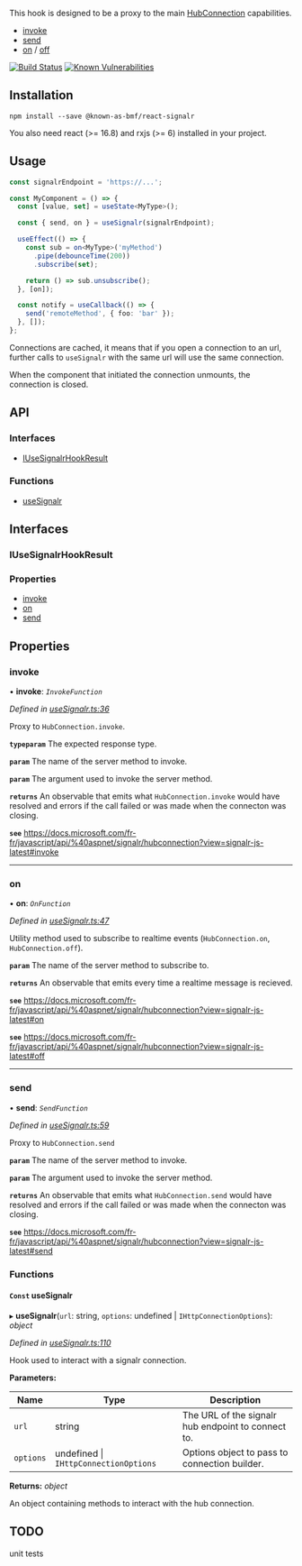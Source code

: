 This hook is designed to be a proxy to the main [HubConnection](https://docs.microsoft.com/fr-fr/javascript/api/@aspnet/signalr/hubconnection?view=signalr-js-latest) capabilities.

- [invoke](https://docs.microsoft.com/fr-fr/javascript/api/@aspnet/signalr/hubconnection?view=signalr-js-latest#invoke)
- [send](https://docs.microsoft.com/fr-fr/javascript/api/@aspnet/signalr/hubconnection?view=signalr-js-latest#send)
- [on](https://docs.microsoft.com/fr-fr/javascript/api/@aspnet/signalr/hubconnection?view=signalr-js-latest#on) / [off](https://docs.microsoft.com/fr-fr/javascript/api/@aspnet/signalr/hubconnection?view=signalr-js-latest#off)

[![Build Status](https://travis-ci.org/known-as-bmf/react-signalr.svg?branch=master)](https://travis-ci.org/known-as-bmf/react-signalr)
[![Known Vulnerabilities](https://snyk.io//test/github/known-as-bmf/react-signalr/badge.svg?targetFile=package.json)](https://snyk.io//test/github/known-as-bmf/react-signalr?targetFile=package.json)

## Installation

`npm install --save @known-as-bmf/react-signalr`

You also need react (>= 16.8) and rxjs (>= 6) installed in your project.

## Usage

```ts
const signalrEndpoint = 'https://...';

const MyComponent = () => {
  const [value, set] = useState<MyType>();

  const { send, on } = useSignalr(signalrEndpoint);

  useEffect(() => {
    const sub = on<MyType>('myMethod')
      .pipe(debounceTime(200))
      .subscribe(set);

    return () => sub.unsubscribe();
  }, [on]);

  const notify = useCallback(() => {
    send('remoteMethod', { foo: 'bar' });
  }, []);
};
```

Connections are cached, it means that if you open a connection to an url, further calls to `useSignalr` with the same url will use the same connection.

When the component that initiated the connection unmounts, the connection is closed.

## API

### Interfaces

- [IUseSignalrHookResult](#iusesignalrhookresult)

### Functions

- [useSignalr](#iusesignalrhookresult)

## Interfaces

### <a name="iusesignalrhookresult"></a> IUseSignalrHookResult

### Properties

- [invoke](#iusesignalrhookresult_invoke)
- [on](#iusesignalrhookresult_on)
- [send](#iusesignalrhookresult_send)

## Properties

### <a name="iusesignalrhookresult_invoke"></a> invoke

• **invoke**: _`InvokeFunction`_

_Defined in [useSignalr.ts:36](https://github.com/known-as-bmf/react-signalr/blob/98d6b70/src/useSignalr.ts#L36)_

Proxy to `HubConnection.invoke`.

**`typeparam`** The expected response type.

**`param`** The name of the server method to invoke.

**`param`** The argument used to invoke the server method.

**`returns`** An observable that emits what `HubConnection.invoke` would have resolved
and errors if the call failed or was made when the connecton was closing.

**`see`** https://docs.microsoft.com/fr-fr/javascript/api/%40aspnet/signalr/hubconnection?view=signalr-js-latest#invoke

---

### <a name="iusesignalrhookresult_on"></a> on

• **on**: _`OnFunction`_

_Defined in [useSignalr.ts:47](https://github.com/known-as-bmf/react-signalr/blob/98d6b70/src/useSignalr.ts#L47)_

Utility method used to subscribe to realtime events (`HubConnection.on`, `HubConnection.off`).

**`param`** The name of the server method to subscribe to.

**`returns`** An observable that emits every time a realtime message is recieved.

**`see`** https://docs.microsoft.com/fr-fr/javascript/api/%40aspnet/signalr/hubconnection?view=signalr-js-latest#on

**`see`** https://docs.microsoft.com/fr-fr/javascript/api/%40aspnet/signalr/hubconnection?view=signalr-js-latest#off

---

### <a name="iusesignalrhookresult_send"></a> send

• **send**: _`SendFunction`_

_Defined in [useSignalr.ts:59](https://github.com/known-as-bmf/react-signalr/blob/98d6b70/src/useSignalr.ts#L59)_

Proxy to `HubConnection.send`

**`param`** The name of the server method to invoke.

**`param`** The argument used to invoke the server method.

**`returns`** An observable that emits what `HubConnection.send` would have resolved
and errors if the call failed or was made when the connecton was closing.

**`see`** https://docs.microsoft.com/fr-fr/javascript/api/%40aspnet/signalr/hubconnection?view=signalr-js-latest#send

### Functions

#### <a name="const-usesignalr"></a> `Const` useSignalr

▸ **useSignalr**(`url`: string, `options`: undefined | `IHttpConnectionOptions`): _object_

_Defined in [useSignalr.ts:110](https://github.com/known-as-bmf/react-signalr/blob/98d6b70/src/useSignalr.ts#L110)_

Hook used to interact with a signalr connection.

**Parameters:**

| Name      | Type                                  | Description                                        |
| --------- | ------------------------------------- | -------------------------------------------------- |
| `url`     | string                                | The URL of the signalr hub endpoint to connect to. |
| `options` | undefined \| `IHttpConnectionOptions` | Options object to pass to connection builder.      |

**Returns:** _object_

An object containing methods to interact with the hub connection.

## TODO

unit tests
